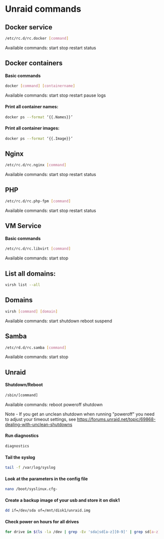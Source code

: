 # Unraid commands
## Docker service

```sh
/etc/rc.d/rc.docker [command]
```
Available commands: start stop restart status

## Docker containers

#### Basic commands

```sh
docker [command] [containername]
```
Available commands: start stop restart pause logs

#### Print all container names:

```sh
docker ps --format ‘{{.Names}}’
```
#### Print all container images:

```sh
docker ps --format ‘{{.Image}}’
```
## Nginx

```sh
/etc/rc.d/rc.nginx [command]
```
Available commands: start stop restart status

## PHP

```sh
/etc/rc.d/rc.php-fpm [command]
```
Available commands: start stop restart status

## VM Service

#### Basic commands

```sh
/etc/rc.d/rc.libvirt [command]
```
Available commands: start stop

## List all domains:

```sh
virsh list --all
```
## Domains

```sh
virsh [command] [domain]
```
Available commands: start shutdown reboot suspend

## Samba

```sh
/etc/rd.d/rc.samba [command]
```
Available commands: start stop

## Unraid

#### Shutdown/Reboot

```sh
/sbin/[command]
```
Available commands: reboot poweroff shutdown

Note - If you get an unclean shutdown when running "poweroff" you need to adjust your timeout settings, see https://forums.unraid.net/topic/69868-dealing-with-unclean-shutdowns

#### Run diagnostics

```sh
diagnostics
```
#### Tail the syslog

```sh
tail -f /var/log/syslog
```
#### Look at the parameters in the config file

```sh
nano /boot/syslinux.cfg-
```
#### Create a backup image of your usb and store it on disk1

```sh
dd if=/dev/sda of=/mnt/disk1/unraid.img
```
#### Check power on hours for all drives

```sh
for drive in $(ls -la /dev | grep -Ev 'sda|sd[a-z][0-9]' | grep sd[a-z] | awk '{print $10}'); do hours=$(smartctl --all /dev/${drive} | grep Power_On_Hours | awk '{print $10}'); echo "Power on Hours for ${drive}: ${hours}"; echo ''; done
```
